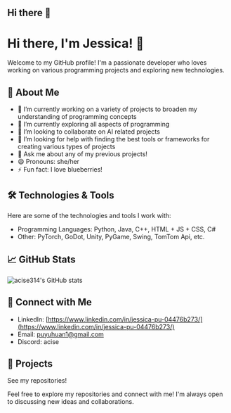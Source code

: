 ## Hi there 👋

<!--
**acise314/acise314** is a ✨ _special_ ✨ repository because its `README.md` (this file) appears on your GitHub profile.

Here are some ideas to get you started:

- 🔭 I’m currently working on ...
- 🌱 I’m currently learning ...
- 👯 I’m looking to collaborate on ...
- 🤔 I’m looking for help with ...
- 💬 Ask me about ...
- 📫 How to reach me: ...
- 😄 Pronouns: ...
- ⚡ Fun fact: ...
-->



# Hi there, I'm Jessica! 👋

Welcome to my GitHub profile! I'm a passionate developer who loves working on various programming projects and exploring new technologies.

## 🌱 About Me

- 🔭 I’m currently working on a variety of projects to broaden my understanding of programming concepts
- 🌱 I’m currently exploring all aspects of programming
- 👯 I’m looking to collaborate on AI related projects
- 🤔 I’m looking for help with finding the best tools or frameworks for creating various types of projects
- 💬 Ask me about any of my previous projects! <!--- 📫 How to reach me: acise (discord) or puyuhuan1@gmail.com (email)-->
- 😄 Pronouns: she/her
- ⚡ Fun fact: I love blueberries!

## 🛠️ Technologies & Tools

Here are some of the technologies and tools I work with:

- Programming Languages: Python, Java, C++, HTML + JS + CSS, C#
- Other: PyTorch, GoDot, Unity, PyGame, Swing, TomTom Api, etc.

## 📈 GitHub Stats

![acise314's GitHub stats](https://github-readme-stats.vercel.app/api?username=acise314&show_icons=true&theme=dark)

## 🔗 Connect with Me

- LinkedIn: [https://www.linkedin.com/in/jessica-pu-04476b273/](https://www.linkedin.com/in/jessica-pu-04476b273/)
- Email: [puyuhuan1@gmail.com](puyuhuan1@gmail.com)
- Discord: acise

## 📂 Projects

See my repositories!

<!--

### [Project Name](https://github.com/acise314/your-project-repo)
- Description: [Brief Description of the Project]
- Tech Stack: [Technologies Used]
- Features: [Key Features of the Project]

### [Another Project](https://github.com/acise314/another-project-repo)
- Description: [Brief Description of the Project]
- Tech Stack: [Technologies Used]
- Features: [Key Features of the Project]

## 📝 Blog Posts

- [Your Blog Post Title](https://your-blog-link.com)
- [Another Blog Post](https://your-blog-link.com)
-->

Feel free to explore my repositories and connect with me! I'm always open to discussing new ideas and collaborations.
